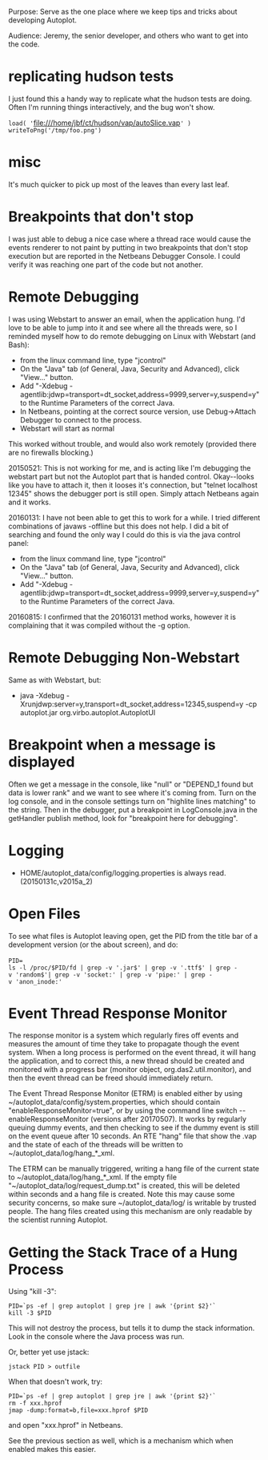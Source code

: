 Purpose: Serve as the one place where we keep tips and tricks about
developing Autoplot.

Audience: Jeremy, the senior developer, and others who want to get into
the code.

# replicating hudson tests

I just found this a handy way to replicate what the hudson tests are
doing. Often I'm running things interactively, and the bug won't show.

`load( '`<file:///home/jbf/ct/hudson/vap/autoSlice.vap>`' )`  
`writeToPng('/tmp/foo.png')`

# misc

It's much quicker to pick up most of the leaves than every last leaf.

# Breakpoints that don't stop

I was just able to debug a nice case where a thread race would cause the
events renderer to not paint by putting in two breakpoints that don't
stop execution but are reported in the Netbeans Debugger Console. I
could verify it was reaching one part of the code but not another.

# Remote Debugging

I was using Webstart to answer an email, when the application hung. I'd
love to be able to jump into it and see where all the threads were, so I
reminded myself how to do remote debugging on Linux with Webstart (and
Bash):

  - from the linux command line, type "jcontrol"
  - On the "Java" tab (of General, Java, Security and Advanced), click
    "View..." button.
  - Add "-Xdebug
    -agentlib:jdwp=transport=dt\_socket,address=9999,server=y,suspend=y"
    to the Runtime Parameters of the correct Java.
  - In Netbeans, pointing at the correct source version, use
    Debug-\>Attach Debugger to connect to the process.
  - Webstart will start as normal

This worked without trouble, and would also work remotely (provided
there are no firewalls blocking.)

20150521: This is not working for me, and is acting like I'm debugging
the webstart part but not the Autoplot part that is handed control.
Okay--looks like you have to attach it, then it looses it's connection,
but "telnet localhost 12345" shows the debugger port is still open.
Simply attach Netbeans again and it works.

20160131: I have not been able to get this to work for a while. I tried
different combinations of javaws -offline but this does not help. I did
a bit of searching and found the only way I could do this is via the
java control panel:

  - from the linux command line, type "jcontrol"
  - On the "Java" tab (of General, Java, Security and Advanced), click
    "View..." button.
  - Add "-Xdebug
    -agentlib:jdwp=transport=dt\_socket,address=9999,server=y,suspend=y"
    to the Runtime Parameters of the correct Java.

20160815: I confirmed that the 20160131 method works, however it is
complaining that it was compiled without the -g option.

# Remote Debugging Non-Webstart

Same as with Webstart, but:

  - java -Xdebug
    -Xrunjdwp:server=y,transport=dt\_socket,address=12345,suspend=y -cp
    autoplot.jar org.virbo.autoplot.AutoplotUI

# Breakpoint when a message is displayed

Often we get a message in the console, like "null" or "DEPEND\_1 found
but data is lower rank" and we want to see where it's coming from. Turn
on the log console, and in the console settings turn on "highlite lines
matching" to the string. Then in the debugger, put a breakpoint in
LogConsole.java in the getHandler publish method, look for "breakpoint
here for debugging".

# Logging

  - HOME/autoplot\_data/config/logging.properties is always read.
    (20150131c,v2015a\_2)

# Open Files

To see what files is Autoplot leaving open, get the PID from the title
bar of a development version (or the about screen), and do:

`PID=`<pid>  
`ls -l /proc/$PID/fd | grep -v '.jar$' | grep -v '.ttf$' | grep -v 'random$'| grep -v 'socket:' | grep -v 'pipe:' | grep -v 'anon_inode:'`

# Event Thread Response Monitor

The response monitor is a system which regularly fires off events and
measures the amount of time they take to propagate though the event
system. When a long process is performed on the event thread, it will
hang the application, and to correct this, a new thread should be
created and monitored with a progress bar (monitor object,
org.das2.util.monitor), and then the event thread can be freed should
immediately return.

The Event Thread Response Monitor (ETRM) is enabled either by using
\~/autoplot\_data/config/system.properties, which should contain
"enableResponseMonitor=true", or by using the command line switch
--enableResponseMonitor (versions after 20170507). It works by regularly
queuing dummy events, and then checking to see if the dummy event is
still on the event queue after 10 seconds. An RTE "hang" file that show
the .vap and the state of each of the threads will be written to
\~/autoplot\_data/log/hang\_\*\_xml.

The ETRM can be manually triggered, writing a hang file of the current
state to \~/autoplot\_data/log/hang\_\*\_xml. If the empty file
"\~/autoplot\_data/log/request\_dump.txt" is created, this will be
deleted within seconds and a hang file is created. Note this may cause
some security concerns, so make sure \~/autoplot\_data/log/ is writable
by trusted people. The hang files created using this mechanism are only
readable by the scientist running Autoplot.

# Getting the Stack Trace of a Hung Process

Using "kill -3":

`` PID=`ps -ef | grep autoplot | grep jre | awk '{print $2}'` ``  
`kill -3 $PID   `

This will not destroy the process, but tells it to dump the stack
information. Look in the console where the Java process was run.

Or, better yet use jstack:

`jstack PID > outfile`

When that doesn't work, try:

`` PID=`ps -ef | grep autoplot | grep jre | awk '{print $2}'` ``  
`rm -f xxx.hprof`  
`jmap -dump:format=b,file=xxx.hprof $PID`

and open "xxx.hprof" in Netbeans.

See the previous section as well, which is a mechanism which when
enabled makes this easier.

